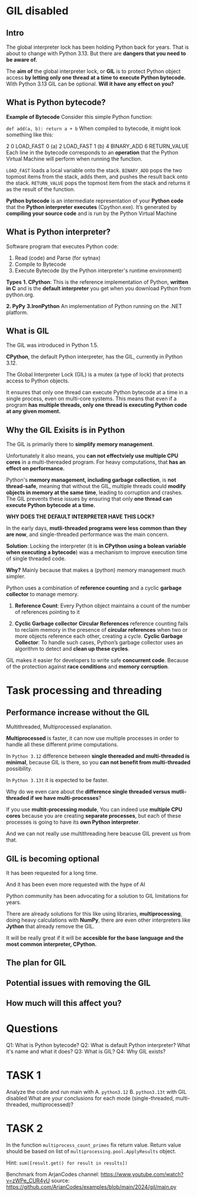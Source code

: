 # GIL disabled

## Intro

The global interpreter lock has been holding Python back for years. That is about to change with Python 3.13.
But there are **dangers that you need to be aware of.**

The **aim of** the global interpreter lock, or **GIL** is to protect Python object access **by letting only one thread at a time to execute Python bytecode.**
With Python 3.13 GIL can be optional.
**Will it have any effect on you?**



## What is Python bytecode?

**Example of Bytecode**
Consider this simple Python function:


`def add(a, b):
    return a + b`
When compiled to bytecode, it might look something like this:


 2           0 LOAD_FAST                0 (a)
             2 LOAD_FAST                1 (b)
             4 BINARY_ADD
             6 RETURN_VALUE
Each line in the bytecode corresponds to an **operation** that the Python Virtual Machine will perform when running the function.

`LOAD_FAST` loads a local variable onto the stack.
`BINARY_ADD` pops the two topmost items from the stack, adds them, and pushes the result back onto the stack.
`RETURN_VALUE` pops the topmost item from the stack and returns it as the result of the function.


**Python bytecode** is an intermediate representation of your **Python code** that the **Python interpreter executes** (Cpython.exe). It’s generated by **compiling your source code** and is run by the Python Virtual Machine

## What is Python interpreter?
Software program that executes Python code:

1. Read (code) and Parse (for sytnax)
2. Compile to Bytecode
3. Execute Bytecode (by the Python interpreter's runtime environment)

**Types**
**1. CPython**: This is the reference implementation of Python, **written in C** and is the **default interpreter** you get when you download Python from python.org.

**2. PyPy** 
**3.IronPython**  An implementation of Python running on the .NET platform. 

## What is GIL
The GIL was introduced in Python 1.5.

**CPython**, the default Python interpreter,
has the GIL, currently in Python 3.12.

The Global Interpreter Lock (GIL) is a mutex (a type of lock) that protects access to Python objects. 


It ensures that only one thread can execute Python bytecode at a time in a single process, even on multi-core systems. This means that even if a program **has multiple threads, only one thread is executing Python code at any given moment.**


## Why the GIL Exisits is in Python

The GIL is primarily there to **simplify memory management**. 

Unfortunately it also means, you **can not effectviely use multiple CPU cores** in a multi-thereaded program.
For heavy computations, that **has an effect on performance.**



Python's **memory management, including garbage collection**, is **not thread-safe**, meaning that without the GIL, multiple threads could **modify objects in memory at the same time**, leading to corruption and crashes. The GIL prevents these issues by ensuring that only **one thread can execute Python bytecode at a time.**



**WHY DOES THE DEFAULT INTERPRETER HAVE THIS LOCK?**

 
In the early days, **mutli-threaded programs were less common than they are now**, and single-threaded performance was the main concern.

**Solution**:
Locking the interpreter (it is **in CPython using a bolean variable when executing a bytecode**) was a mechanism to improve execution time of single threaded code.

**Why?**
Mainly because that makes a (python) memory management much simpler. 

Python uses a combination of **reference counting** and a cyclic **garbage collector** to manage memory.
1. **Reference Count**: Every Python object maintains a count of the number of references pointing to it

2. **Cyclic Garbage collector**
**Circular References** reference counting fails to reclaim memory in the presence of **circular references** when two or more objects reference each other, creating a cycle.
**Cyclic Garbage Collector**: To handle such cases, Python’s garbage collector uses an algorithm to detect and **clean up these cycles**.


GIL makes it easier for developers to write safe **concurrent code**. Because of the protection against **race conditions** and **memory corruption**.

# Task processing and threading
## Performance increase without the GIL

Multithreaded, Multiprocessed explanation.

**Multiprocessed** is faster, it can now use multiple processes in order to handle all these different prime computations.


In `Python 3.12` difference between **single thereaded and multi-threaded is minimal**, because GIL is there, so you **can not benefit from multi-threaded** possibility.

 In `Python 3.13t` it is expected to be faster. 

Why do we even care about the **difference single threaded versus mutli-threaded if we have multi-processes**?

 

If you use **multit-processing module**,
You can indeed use **multiple CPU cores** because you are creating **separate processes**, but each of these processes is going to have its **own Python interpreter**.

 
And we can not really use multithreading here beacuse GIL prevent us from that.


## GIL is becoming optional
It has been requested for a long time. 

And it has been even more requested with the hype of AI 

Python community has been advocating for a solution to GIL limitations for years. 

 

There are already solutions for this like using libraries, **multiprocessing**, doing heavy calculations with **NumPy**, there are even other interpreters like **Jython** that already remove the GIL.

 

It will be really great if it will be **accesible for the base language and the most common interpreter, CPython.**

## The plan for GIL
## Potential issues with removing the GIL
## How much will this affect you?


# Questions
Q1: What is Python bytecode?
Q2: What is default Python interpreter? What it's name and what it does? 
Q3: What is GIL?
Q4: Why GIL exists?

# TASK 1
Analyze the code and run main with 
A. `python3.12`
B. `python3.13t` with GIL disabled
What are your conclusions for each mode (single-threaded, multi-threaded, multiprocessed)?


# TASK 2
In the function `multiprocess_count_primes` fix return value. 
Return value should be based on list of `multiprocessing.pool.ApplyResults` object. 

Hint: `sum([result.get() for result in results])`

Benchmark from ArjanCodes channel: https://www.youtube.com/watch?v=zWPe_CUR4yU
source: https://github.com/ArjanCodes/examples/blob/main/2024/gil/main.py
